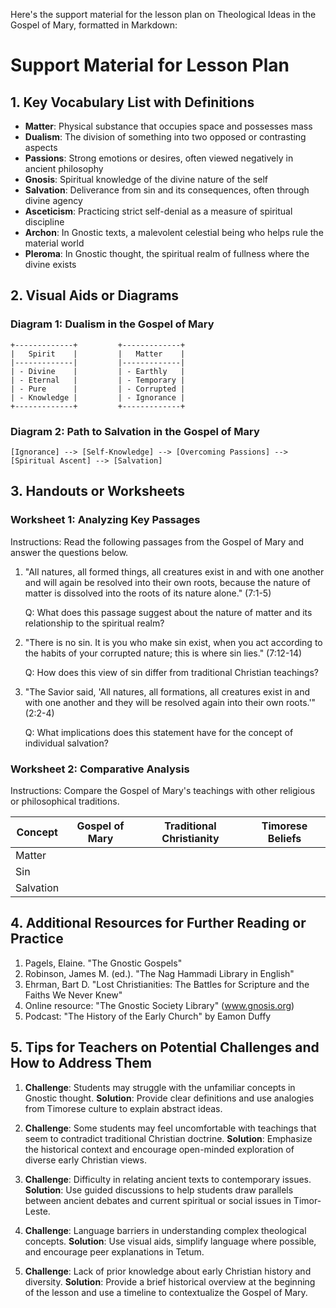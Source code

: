 Here's the support material for the lesson plan on Theological Ideas in the Gospel of Mary, formatted in Markdown:

# Support Material for Lesson Plan

## 1. Key Vocabulary List with Definitions

- **Matter**: Physical substance that occupies space and possesses mass
- **Dualism**: The division of something into two opposed or contrasting aspects
- **Passions**: Strong emotions or desires, often viewed negatively in ancient philosophy
- **Gnosis**: Spiritual knowledge of the divine nature of the self
- **Salvation**: Deliverance from sin and its consequences, often through divine agency
- **Asceticism**: Practicing strict self-denial as a measure of spiritual discipline
- **Archon**: In Gnostic texts, a malevolent celestial being who helps rule the material world
- **Pleroma**: In Gnostic thought, the spiritual realm of fullness where the divine exists

## 2. Visual Aids or Diagrams

### Diagram 1: Dualism in the Gospel of Mary
```
+-------------+         +-------------+
|   Spirit    |         |   Matter    |
|-------------|         |-------------|
| - Divine    |         | - Earthly   |
| - Eternal   |         | - Temporary |
| - Pure      |         | - Corrupted |
| - Knowledge |         | - Ignorance |
+-------------+         +-------------+
```

### Diagram 2: Path to Salvation in the Gospel of Mary
```
[Ignorance] --> [Self-Knowledge] --> [Overcoming Passions] --> [Spiritual Ascent] --> [Salvation]
```

## 3. Handouts or Worksheets

### Worksheet 1: Analyzing Key Passages

Instructions: Read the following passages from the Gospel of Mary and answer the questions below.

1. "All natures, all formed things, all creatures exist in and with one another and will again be resolved into their own roots, because the nature of matter is dissolved into the roots of its nature alone." (7:1-5)

   Q: What does this passage suggest about the nature of matter and its relationship to the spiritual realm?

2. "There is no sin. It is you who make sin exist, when you act according to the habits of your corrupted nature; this is where sin lies." (7:12-14)

   Q: How does this view of sin differ from traditional Christian teachings?

3. "The Savior said, 'All natures, all formations, all creatures exist in and with one another and they will be resolved again into their own roots.'" (2:2-4)

   Q: What implications does this statement have for the concept of individual salvation?

### Worksheet 2: Comparative Analysis

Instructions: Compare the Gospel of Mary's teachings with other religious or philosophical traditions.

| Concept | Gospel of Mary | Traditional Christianity | Timorese Beliefs |
|---------|----------------|--------------------------|-------------------|
| Matter  |                |                          |                   |
| Sin     |                |                          |                   |
| Salvation |              |                          |                   |

## 4. Additional Resources for Further Reading or Practice

1. Pagels, Elaine. "The Gnostic Gospels"
2. Robinson, James M. (ed.). "The Nag Hammadi Library in English"
3. Ehrman, Bart D. "Lost Christianities: The Battles for Scripture and the Faiths We Never Knew"
4. Online resource: "The Gnostic Society Library" (www.gnosis.org)
5. Podcast: "The History of the Early Church" by Eamon Duffy

## 5. Tips for Teachers on Potential Challenges and How to Address Them

1. **Challenge**: Students may struggle with the unfamiliar concepts in Gnostic thought.
   **Solution**: Provide clear definitions and use analogies from Timorese culture to explain abstract ideas.

2. **Challenge**: Some students may feel uncomfortable with teachings that seem to contradict traditional Christian doctrine.
   **Solution**: Emphasize the historical context and encourage open-minded exploration of diverse early Christian views.

3. **Challenge**: Difficulty in relating ancient texts to contemporary issues.
   **Solution**: Use guided discussions to help students draw parallels between ancient debates and current spiritual or social issues in Timor-Leste.

4. **Challenge**: Language barriers in understanding complex theological concepts.
   **Solution**: Use visual aids, simplify language where possible, and encourage peer explanations in Tetum.

5. **Challenge**: Lack of prior knowledge about early Christian history and diversity.
   **Solution**: Provide a brief historical overview at the beginning of the lesson and use a timeline to contextualize the Gospel of Mary.